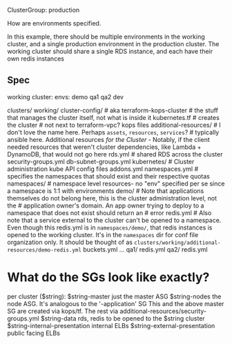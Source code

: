 ClusterGroup: production


How are environments specified.

In this example, there should be multiple environments in the working cluster, and a single production environment
in the production cluster. The working cluster should share a single RDS instance, and each have their own redis
instances

## Spec
working cluster:
  envs:
    demo
    qa1
    qa2
    dev  


clusters/
  working/
    cluster-config/ # aka terraform-kops-cluster
      # the stuff that manages the cluster itself, not what is inside it
      kubernetes.tf # creates the cluster # not next to terraform-vpc?
      kops files
    additional-resources/  # I don't love the name here. Perhaps `assets`, `resources`, `services`?
      # typically ansible here. Additional resources *for the Cluster* - Notably, if the client needed resources
      that weren't cluster dependencies, like Lambda + DynamoDB, that would not go here
      rds.yml # shared RDS across the cluster
      security-groups.yml
      db-subnet-groups.yml
    kubernetes/
      # Cluster administration kube API config files
      addons.yml
      namespaces.yml # specifies the namespaces that should exist and their respective quotas
    namespaces/
      # namespace level resources- no "env" specified per se since a namespace is 1:1 with environments
      demo/
        # Note that applications themselves do not belong here, this is the cluster administration level, not the
        # application owner's domain. An app owner trying to deploy to a namespace that does not exist should return an
        # error
        redis.yml
        # Also note that a service external to the cluster can't be opened to a namespace. Even though this redis.yml
        is in `namespaces/demo/`, that redis instances is opened to the working cluster. It's in the `namespaces` dir
        for conf file organization only. It should be thought of as `clusters/working/additional-resources/demo-redis.yml`
        buckets.yml
        ...
      qa1/
        redis.yml
      qa2/
        redis.yml



# What do the SGs look like exactly?
per cluster ($string):
  $string-master
    just the master ASG
  $string-nodes
    the node ASG. It's analogous to the '-application' SG
    This and the above master SG are created via kops/tf. The rest via additional-resources/security-groups.yml
  $string-data
    rds, redis to be opened to the $string cluster
  $string-internal-presentation
    internal ELBs
  $string-external-presentation
    public facing ELBs
